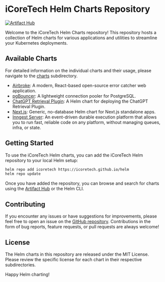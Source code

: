 # iCoreTech Helm Charts Repository

[![Artifact Hub](https://img.shields.io/endpoint?url=https://artifacthub.io/badge/repository/icoretech)](https://artifacthub.io/packages/search?repo=icoretech)

Welcome to the iCoreTech Helm Charts repository! This repository hosts a collection of Helm charts for various applications and utilities to streamline your Kubernetes deployments.

## Available Charts

For detailed information on the individual charts and their usage, please navigate to the [charts](https://github.com/icoretech/helm/tree/main/charts) subdirectory.

- [Airbroke](https://icoretech.github.io/helm/charts/airbroke): A modern, React-based open-source error catcher web application.
- [pgBouncer](https://icoretech.github.io/helm/charts/pgbouncer): A lightweight connection pooler for PostgreSQL.
- [ChatGPT Retrieval Plugin](https://icoretech.github.io/helm/charts/chatgpt-retrieval-plugin): A Helm chart for deploying the ChatGPT Retrieval Plugin.
- [Next.js](https://icoretech.github.io/helm/charts/nextjs): Generic, no-database Helm chart for Next.js standalone apps.
- [Inngest Server](https://icoretech.github.io/helm/charts/inngest-server): An event-driven durable execution platform that allows you to run fast, reliable code on any platform, without managing queues, infra, or state.

## Getting Started

To use the iCoreTech Helm charts, you can add the iCoreTech Helm repository to your local Helm setup:

```bash
helm repo add icoretech https://icoretech.github.io/helm
helm repo update
```

Once you have added the repository, you can browse and search for charts using the [Artifact Hub](https://artifacthub.io/packages/search?repo=icoretech) or the Helm CLI.

## Contributing

If you encounter any issues or have suggestions for improvements, please feel free to open an issue on the [GitHub repository](https://github.com/icoretech/helm). Contributions in the form of bug reports, feature requests, or pull requests are always welcome!

## License

The Helm charts in this repository are released under the MIT License. Please review the specific license for each chart in their respective subdirectories.

Happy Helm charting!
